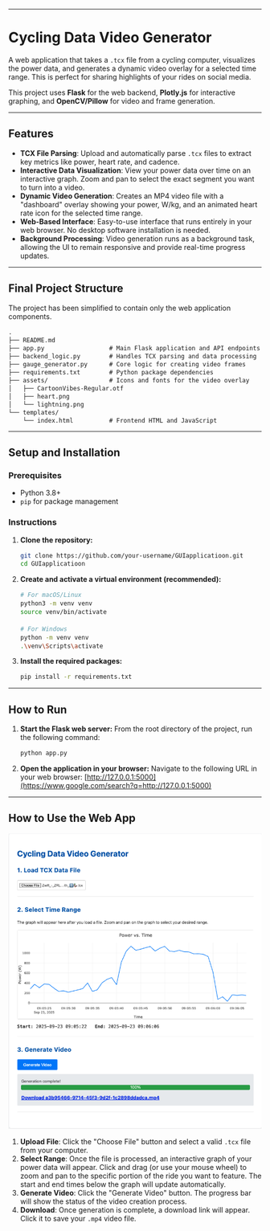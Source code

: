 
-----

# Cycling Data Video Generator

A web application that takes a `.tcx` file from a cycling computer, visualizes the power data, and generates a dynamic video overlay for a selected time range. This is perfect for sharing highlights of your rides on social media.

This project uses **Flask** for the web backend, **Plotly.js** for interactive graphing, and **OpenCV/Pillow** for video and frame generation.

-----

## Features

  * **TCX File Parsing**: Upload and automatically parse `.tcx` files to extract key metrics like power, heart rate, and cadence.
  * **Interactive Data Visualization**: View your power data over time on an interactive graph. Zoom and pan to select the exact segment you want to turn into a video.
  * **Dynamic Video Generation**: Creates an MP4 video file with a "dashboard" overlay showing your power, W/kg, and an animated heart rate icon for the selected time range.
  * **Web-Based Interface**: Easy-to-use interface that runs entirely in your web browser. No desktop software installation is needed.
  * **Background Processing**: Video generation runs as a background task, allowing the UI to remain responsive and provide real-time progress updates.

-----

## Final Project Structure

The project has been simplified to contain only the web application components.

```
.
├── README.md
├── app.py                  # Main Flask application and API endpoints
├── backend_logic.py        # Handles TCX parsing and data processing
├── gauge_generator.py      # Core logic for creating video frames
├── requirements.txt        # Python package dependencies
├── assets/                 # Icons and fonts for the video overlay
│   ├── CartoonVibes-Regular.otf
│   ├── heart.png
│   └── lightning.png
└── templates/
    └── index.html          # Frontend HTML and JavaScript
```

-----

## Setup and Installation

### Prerequisites

  * Python 3.8+
  * `pip` for package management

### Instructions

1.  **Clone the repository:**

    ```bash
    git clone https://github.com/your-username/GUIapplicatioon.git
    cd GUIapplicatioon
    ```

2.  **Create and activate a virtual environment (recommended):**

    ```bash
    # For macOS/Linux
    python3 -m venv venv
    source venv/bin/activate

    # For Windows
    python -m venv venv
    .\venv\Scripts\activate
    ```

3.  **Install the required packages:**

    ```bash
    pip install -r requirements.txt
    ```

-----

## How to Run

1.  **Start the Flask web server:**
    From the root directory of the project, run the following command:

    ```bash
    python app.py
    ```

2.  **Open the application in your browser:**
    Navigate to the following URL in your web browser:
    [http://127.0.0.1:5000](https://www.google.com/search?q=http://127.0.0.1:5000)

-----

## How to Use the Web App

![Application Screenshot](assets/readme/webapp.png)

1.  **Upload File**: Click the "Choose File" button and select a valid `.tcx` file from your computer.
2.  **Select Range**: Once the file is processed, an interactive graph of your power data will appear. Click and drag (or use your mouse wheel) to zoom and pan to the specific portion of the ride you want to feature. The start and end times below the graph will update automatically.
3.  **Generate Video**: Click the "Generate Video" button. The progress bar will show the status of the video creation process.
4.  **Download**: Once generation is complete, a download link will appear. Click it to save your `.mp4` video file.
